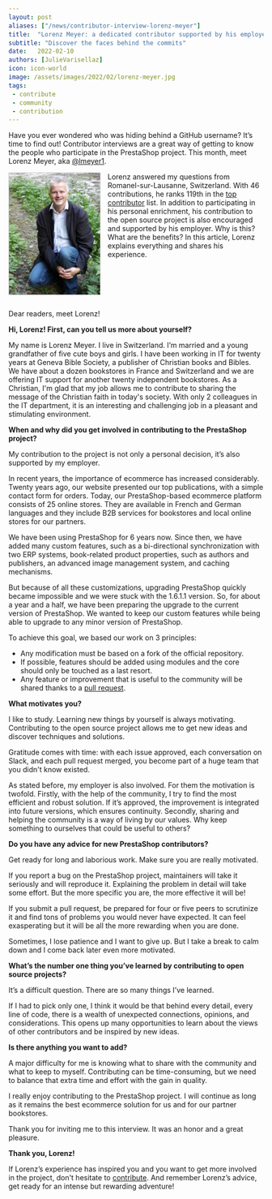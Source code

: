 ```yaml
---
layout: post
aliases: ["/news/contributor-interview-lorenz-meyer"]
title:  "Lorenz Meyer: a dedicated contributor supported by his employer"
subtitle: "Discover the faces behind the commits"
date:   2022-02-10
authors: [JulieVarisellaz]
icon: icon-world
image: /assets/images/2022/02/lorenz-meyer.jpg
tags:
 - contribute
 - community
 - contribution
---
```

Have you ever wondered who was hiding behind a GitHub username? It’s time to find out! Contributor interviews are a great way of getting to know the people who participate in the PrestaShop project. This month, meet Lorenz Meyer, aka [@lmeyer1](https://github.com/lmeyer1).

<img style="border: 1px solid #CCC; float: left; margin: 0 1em 1em 0;" width="180" height="240" src="/assets/images/2022/02/lorenz-meyer.jpg">

Lorenz answered my questions from Romanel-sur-Lausanne, Switzerland. With 46 contributions, he ranks 119th in the [top contributor](https://contributors.prestashop.com/#lmeyer1) list. In addition to participating in his personal enrichment, his contribution to the open source project is also encouraged and supported by his employer. Why is this? What are the benefits? In this article, Lorenz explains everything and shares his experience.

<div style="clear:both"></div>

Dear readers, meet Lorenz!

**Hi, Lorenz! First, can you tell us more about yourself?**

My name is Lorenz Meyer. I live in Switzerland. I’m married and a young grandfather of five cute boys and girls.
I have been working in IT for twenty years at Geneva Bible Society, a publisher of Christian books and Bibles. We have about a dozen bookstores in France and Switzerland and we are offering IT support for another twenty independent bookstores. As a Christian, I'm glad that my job allows me to contribute to sharing the message of the Christian faith in today's society.
With only 2 colleagues in the IT department, it is an interesting and challenging job in a pleasant and stimulating environment.

**When and why did you get involved in contributing to the PrestaShop project?**

My contribution to the project is not only a personal decision, it’s also supported by my employer.

In recent years, the importance of ecommerce has increased considerably. Twenty years ago, our website presented our top publications, with a simple contact form for orders. Today, our PrestaShop-based ecommerce platform consists of 25 online stores. They are available in French and German languages and they include B2B services for bookstores and local online stores for our partners.

We have been using PrestaShop for 6 years now. Since then, we have added many custom features, such as a bi-directional synchronization with two ERP systems, book-related product properties, such as authors and publishers, an advanced image management system, and caching mechanisms. 

But because of all these customizations, upgrading PrestaShop quickly became impossible and we were stuck with the 1.6.1.1 version. So, for about a year and a half, we have been preparing the upgrade to the current version of PrestaShop. We wanted to keep our custom features while being able to upgrade to any minor version of PrestaShop. 

To achieve this goal, we based our work on 3 principles:
- Any modification must be based on a fork of the official repository.
- If possible, features should be added using modules and the core should only be touched as a last resort.
- Any feature or improvement that is useful to the community will be shared thanks to a [pull request](https://github.com/PrestaShop/PrestaShop/pulls).

**What motivates you?**

I like to study. Learning new things by yourself is always motivating. Contributing to the open source project allows me to get new ideas and discover techniques and solutions.

Gratitude comes with time: with each issue approved, each conversation on Slack, and each pull request merged, you become part of a huge team that you didn't know existed.

As stated before, my employer is also involved. For them the motivation is twofold. Firstly, with the help of the community, I try to find the most efficient and robust solution. If it’s approved, the improvement is integrated into future versions, which ensures continuity. Secondly, sharing and helping the community is a way of living by our values. Why keep something to ourselves that could be useful to others?

**Do you have any advice for new PrestaShop contributors?**

Get ready for long and laborious work. Make sure you are really motivated.

If you report a bug on the PrestaShop project, maintainers will take it seriously and will reproduce it. Explaining the problem in detail will take some effort. But the more specific you are, the more effective it will be!

If you submit a pull request, be prepared for four or five peers to scrutinize it and find tons of problems you would never have expected. It can feel exasperating but it will be all the more rewarding when you are done.

Sometimes, I lose patience and I want to give up. But I take a break to calm down and I come back later even more motivated.

**What’s the number one thing you’ve learned by contributing to open source projects?**

It’s a difficult question. There are so many things I’ve learned.

If I had to pick only one, I think it would be that behind every detail, every line of code, there is a wealth of unexpected connections, opinions, and considerations. This opens up many opportunities to learn about the views of other contributors and be inspired by new ideas.

**Is there anything you want to add?**

A major difficulty for me is knowing what to share with the community and what to keep to myself. Contributing can be time-consuming, but we need to balance that extra time and effort with the gain in quality.

I really enjoy contributing to the PrestaShop project. I will continue as long as it remains the best ecommerce solution for us and for our partner bookstores. 

Thank you for inviting me to this interview. It was an honor and a great pleasure. 

**Thank you, Lorenz!**

If Lorenz’s experience has inspired you and you want to get more involved in the project, don't hesitate to [contribute](https://github.com/PrestaShop). And remember Lorenz’s advice, get ready for an intense but rewarding adventure!

